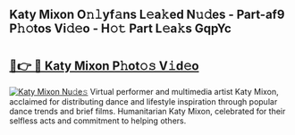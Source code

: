 ## Katy Mixon O𝚗𝚕yf𝚊ns L𝚎a𝚔ed N𝚞𝚍es - Part-af9 P𝚑𝚘tos Vi𝚍𝚎o - H𝚘𝚝 Part L𝚎a𝚔s GqpYc

# <h2><a href="http://kfdekh.oniu.top/?m=Katy+Mixon">🔗👉 🔴 Katy Mixon P𝚑ot𝚘𝚜 V𝚒d𝚎o</a></h2>

[![Katy Mixon Nu𝚍e𝚜](https://i.imgur.com/0qMVB7G.gif)](http://kfdekh.oniu.top/?m=Katy+Mixon)
Virtual performer and multimedia artist Katy Mixon, acclaimed for distributing dance and lifestyle inspiration through popular dance trends and brief films. Humanitarian Katy Mixon, celebrated for their selfless acts and commitment to helping others.  
